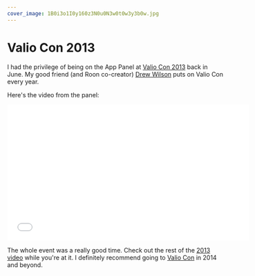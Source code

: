```yaml
---
cover_image: 1B0i3o1I0y160z3N0u0N3w0t0w3y3b0w.jpg
---
```


# Valio Con 2013

I had the privilege of being on the App Panel at [Valio Con 2013](http://valiocon.com/2013) back in June. My good friend (and Roon co-creator) [Drew Wilson](https://twitter.com/drewwilson) puts on Valio Con every year.

Here's the video from the panel:

<iframe width="560" height="315" src="//www.youtube.com/embed/Ef2OEJeJ8dU?rel=0" frameborder="0" allowfullscreen></iframe>

The whole event was a really good time. Check out the rest of the [2013 video](http://valiocon.com/2013) while you're at it. I definitely recommend going to [Valio Con](http://valiocon.com) in 2014 and beyond.
